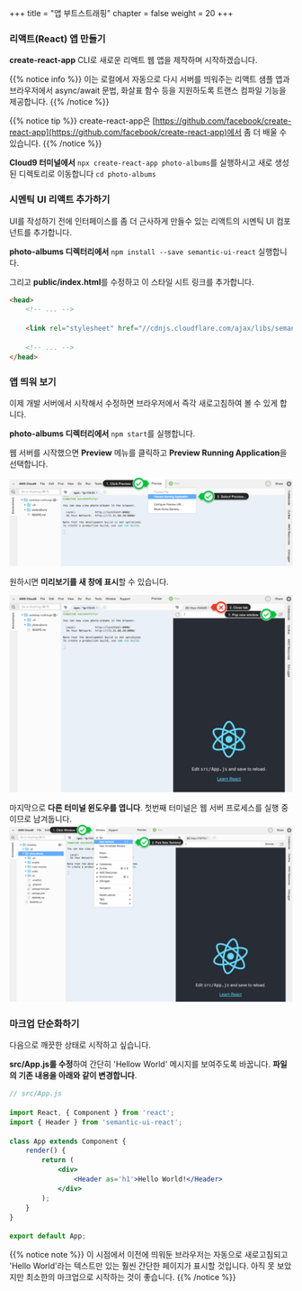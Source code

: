 +++
title = "앱 부트스트래핑"
chapter = false
weight = 20
+++

### 리액트(React) 앱 만들기
**create-react-app** CLI로 새로운 리액트 웹 앱을 제작하며 시작하겠습니다.

{{% notice info %}}
이는 로컬에서 자동으로 다시 서버를 띄워주는 리액트 샘플 앱과 브라우저에서 async/await 문법, 화살표 함수 등을 지원하도록 트랜스 컴파일 기능을 제공합니다.
{{% /notice %}}

{{% notice tip %}}
create-react-app은 [https://github.com/facebook/create-react-app](https://github.com/facebook/create-react-app)에서 좀 더 배울 수 있습니다.
{{% /notice %}}

**Cloud9 터미널에서** `npx create-react-app photo-albums`를 실행하시고 새로 생성된 디렉토리로 이동합니다 `cd photo-albums`


### 시멘틱 UI 리액트 추가하기

UI를 작성하기 전에 인터페이스를 좀 더 근사하게 만들수 있는 리액트의 시멘틱 UI 컴포넌트를 추가합니다.

**photo-albums 디렉터리에서** `npm install --save semantic-ui-react` 실행합니다.

그리고 **public/index.html**를 수정하고 이 스타일 시트 링크를 추가합니다.

```html
<head>
    <!-- ... --> 

    <link rel="stylesheet" href="//cdnjs.cloudflare.com/ajax/libs/semantic-ui/2.3.3/semantic.min.css"></link>

    <!-- ... --> 
</head>
```

### 앱 띄워 보기
이제 개발 서버에서 시작해서 수정하면 브라우저에서 즉각 새로고침하여 볼 수 있게 합니다.

**photo-albums 디렉터리에서** `npm start`를 실행합니다.

웹 서버를 시작했으면 **Preview** 메뉴를 클릭하고 **Preview Running Application**을 선택합니다.

![preview running application](/images/preview_running_application.png)

원하시면 **미리보기를 새 창에 표시**할 수 있습니다.

![pop app to new window](/images/pop_browser_new_window.png)

마지막으로 **다른 터미널 윈도우를 엽니다**. 첫번째 터미널은 웹 서버 프로세스를 실행 중이므로 남겨둡니다.
![new terminal](/images/c9_new_terminal.png)

### 마크업 단순화하기

다음으로 깨끗한 상태로 시작하고 싶습니다.

**src/App.js를 수정**하여 간단히 'Hellow World' 메시지를 보여주도록 바꿉니다. **파일의 기존 내용을 아래와 같이 변경합니다**.

```jsx
// src/App.js

import React, { Component } from 'react';
import { Header } from 'semantic-ui-react';

class App extends Component { 
    render() { 
        return (
            <div>
                <Header as='h1'>Hello World!</Header>
            </div>
        );
    }
}

export default App;
```

{{% notice note %}}
이 시점에서 이전에 띄워둔 브라우저는 자동으로 새로고침되고 'Hello World'라는 텍스트만 있는 훨씬 간단한 페이지가 표시할 것입니다. 아직 못 보았지만 최소한의 마크업으로 시작하는 것이 좋습니다.
{{% /notice %}}